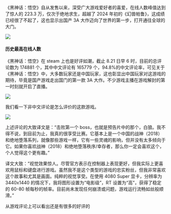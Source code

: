 《黑神话：悟空》自从发售以来，深受广大游戏爱好者的喜爱，在线人数峰值达到了惊人的 223.3 万，仅次于绝地求生，超越了 2024 年初的《幻兽帕鲁》，这成绩已经很了不起了，这也显示出国产 3A 大作迈向了世界的第一步，打开通往全球的大门。

![](https://imgheybox.max-c.com/bbs/2024/08/20/8cb01c56e1781c936a61afcae27e3024/thumb.jpeg?imageMogr2/format/webp/quality/75/auto-orient/ignore-error/1)

#### 历史最高在线人数

《黑神话：悟空》在 steam 上也是好评如潮，截止 8.21 日早 6 时，目前的总评论数为 174881 个，其中中文评论有 165779 个，94.8%的中文评论率，可见关于《黑神话：悟空》中，大多数玩家还是中国玩家，这也彰显出中国玩家对这游戏的期待，毕竟是国产游戏走出国门的第一款 3A 大作。不少游戏主播在游戏解封的第一时刻就开启了直播。

![](https://imgheybox.max-c.com/bbs/2024/08/20/9c4511496efe83fb261ea64cca8b5287/thumb.jpeg?imageMogr2/format/webp/quality/75/auto-orient/ignore-error/1)

我们看一下非中文评论是怎么评价的这款游戏。

![](https://imgheybox.max-c.com/bbs/2024/08/20/abf3eee8df514698310573e484483370/thumb.jpeg?imageMogr2/format/webp/quality/75/auto-orient/ignore-error/1)

上述评论的大致译文是：“击败第一个 boss，也就是预告片中的那个，白狼。我不得不说，到目前为止，我真的很享受比赛。它基本上是一个中国的战神（2018）和绝地堕落系列，就像那些游戏一样，它有一些灵魂的影响，但并没有太多倾向于它。如果你喜欢战神（2018）和绝地堕落秩序/幸存者，那么你一定会喜欢这个，个人觉得这个更有趣。”

译文大致：“视觉效果惊人。尽管官方表示在控制器上表现更好，但我实际上更喜欢用鼠标和键盘进行游戏。虽然我不是这个类型的游戏的忠实粉丝，但我非常喜欢这个故事和尤其是画面。纯粹的视觉享受。在使用 4080 Super 显卡，分辨率为 3440x1440 的情况下，我将图形设置为“电影级”，RT 设置为“高”，获得了稳定的 60-80 帧每秒的帧率。目前尚未发现任何崩溃或问题，游戏运行流畅如丝般顺滑。”

从游戏评论上可以看出还是有很多的好评的
